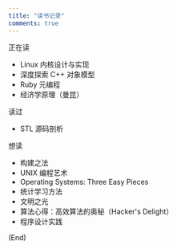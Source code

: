 ```yaml
---
title: "读书记录"
comments: true
---
```


正在读

* Linux 内核设计与实现
* 深度探索 C++ 对象模型
* Ruby 元编程
* 经济学原理（曼昆）

读过

* STL 源码剖析

想读

* 构建之法
* UNIX 编程艺术
* Operating Systems: Three Easy Pieces
* 统计学习方法
* 文明之光
* 算法心得：高效算法的奥秘（Hacker's Delight）
* 程序设计实践

(End)
